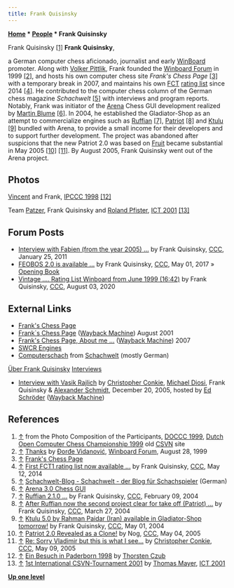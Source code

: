 ```yaml
---
title: Frank Quisinsky
---
```

**[Home](Home "Home") * [People](People "People") * Frank Quisinsky**

[](http://old.csvn.nl/pics/part.jpg) Frank Quisinsky <a id="cite-note-1" href="#cite-ref-1">[1]</a>
**Frank Quisinsky**,

a German computer chess aficionado, journalist and early [WinBoard](WinBoard "WinBoard") promoter. Along with [Volker Pittlik](index.php?title=Volker_Pittlik&action=edit&redlink=1 "Volker Pittlik (page does not exist)"), Frank founded the [Winboard Forum](Computer_Chess_Forums "Computer Chess Forums") in 1999 <a id="cite-note-2" href="#cite-ref-2">[2]</a>, and hosts his own computer chess site *Frank's Chess Page* <a id="cite-note-3" href="#cite-ref-3">[3]</a> with a temporary break in 2007, and maintains his own [FCT](FCT "FCT") [rating list](Engine_Rating_Lists "Engine Rating Lists") since 2014 <a id="cite-note-4" href="#cite-ref-4">[4]</a>. He contributed to the computer chess column of the German chess magazine *Schachwelt* <a id="cite-note-5" href="#cite-ref-5">[5]</a> with interviews and program reports. Notably, Frank was initiator of the [Arena](Arena "Arena") Chess GUI development realized by [Martin Blume](Martin_Blume "Martin Blume") <a id="cite-note-6" href="#cite-ref-6">[6]</a>. In 2004, he established the Gladiator-Shop as an attempt to commercialize engines such as [Ruffian](Ruffian "Ruffian") <a id="cite-note-7" href="#cite-ref-7">[7]</a>, [Patriot](Patriot "Patriot") <a id="cite-note-8" href="#cite-ref-8">[8]</a> and [Ktulu](Ktulu "Ktulu") <a id="cite-note-9" href="#cite-ref-9">[9]</a> bundled with Arena, to provide a small income for their developers and to support further development. The project was abandoned after suspicions that the new Patriot 2.0 was based on [Fruit](Fruit "Fruit") became substantial in May 2005 <a id="cite-note-10" href="#cite-ref-10">[10]</a> <a id="cite-note-11" href="#cite-ref-11">[11]</a>. By August 2005, Frank Quisinsky went out of the Arena project.

## Photos

[](http://www.thorstenczub.de/Paderborn.html)
[Vincent](Vincent_Diepeveen "Vincent Diepeveen") and Frank, [IPCCC 1998](IPCCC_1998 "IPCCC 1998") <a id="cite-note-12" href="#cite-ref-12">[12]</a>

[](http://www.quarkchess.de/csvn2001/body_index.html)
Team [Patzer](Patzer "Patzer"), Frank Quisinsky and [Roland Pfister](Roland_Pfister "Roland Pfister"), [ICT 2001](ICT_2001 "ICT 2001") <a id="cite-note-13" href="#cite-ref-13">[13]</a>

## Forum Posts

- [Interview with Fabien (from the year 2005) ...](http://www.talkchess.com/forum/viewtopic.php?t=37777) by Frank Quisinsky, [CCC](CCC "CCC"), January 25, 2011
- [FEOBOS 2.0 is available ...](http://www.talkchess.com/forum/viewtopic.php?t=63877) by Frank Quisinsky, [CCC](CCC "CCC"), May 01, 2017 » [Opening Book](Opening_Book "Opening Book")
- [Vintage .... Rating List Winboard from June 1999 (16:42)](http://www.talkchess.com/forum3/viewtopic.php?f=2&t=74669) by Frank Quisinsky, [CCC](CCC "CCC"), August 03, 2020

## External Links

- [Frank's Chess Page](https://www.amateurschach.de/)
- [Frank\`s Chess Page](http://web.archive.org/web/20010818021959/http://www.amateurschach.de/) ([Wayback Machine](https://en.wikipedia.org/wiki/Wayback_Machine)) August 2001
- [Frank's Chess Page, About me ...](http://web.archive.org/web/20070713232125/http://www.amateurschach.de/atl4/_about-me.htm) ([Wayback Machine](https://en.wikipedia.org/wiki/Wayback_Machine)) 2007
- [SWCR Engines](http://www.nk-qy.info/bericht-swcr-engines.htm)
- [Computerschach](http://www.schach-welt.de/schach/computerschach) from [Schachwelt](http://www.schach-welt.de/) (mostly German)

[Über Frank Quisinsky](http://www.schach-welt.de/schach/computerschach/ueber-frank-quisinsky)
[Interviews](http://www.schach-welt.de/schach/computerschach/interviews)

- [Interview with Vasik Rajlich](http://web.archive.org/web/20160316125302/http://www.top-5000.nl/int/rybka.htm) by [Christopher Conkie](index.php?title=Christopher_Conkie&action=edit&redlink=1 "Christopher Conkie (page does not exist)"), [Michael Diosi](index.php?title=Michael_Diosi&action=edit&redlink=1 "Michael Diosi (page does not exist)"), Frank Quisinsky & [Alexander Schmidt](index.php?title=Alexander_Schmidt&action=edit&redlink=1 "Alexander Schmidt (page does not exist)"), December 20, 2005, hosted by [Ed Schröder](Ed_Schroder "Ed Schroder") ([Wayback Machine](https://en.wikipedia.org/wiki/Wayback_Machine))

## References

1. <a id="cite-ref-1" href="#cite-note-1">↑</a> from the Photo Composition of the Participants, [DOCCC 1999](DOCCC_1999 "DOCCC 1999"), [Dutch Open Computer Chess Championship 1999](http://old.csvn.nl/docc99.html) old [CSVN](CSVN "CSVN") site
1. <a id="cite-ref-2" href="#cite-note-2">↑</a> [Thanks](http://www.open-aurec.com/wbforum/viewtopic.php?f=18&t=30267) by [Đorđe Vidanović](%C4%90or%C4%91e_Vidanovi%C4%87 "Đorđe Vidanović"), [Winboard Forum](Computer_Chess_Forums "Computer Chess Forums"), August 28, 1999
1. <a id="cite-ref-3" href="#cite-note-3">↑</a> [Frank's Chess Page](https://www.amateurschach.de/)
1. <a id="cite-ref-4" href="#cite-note-4">↑</a> [First FCT1 rating list now available ...](http://www.talkchess.com/forum/viewtopic.php?t=52292) by Frank Quisinsky, [CCC](CCC "CCC"), May 12, 2014
1. <a id="cite-ref-5" href="#cite-note-5">↑</a> [Schachwelt-Blog - Schachwelt - der Blog für Schachspieler](http://www.schach-welt.de/index.php) (German)
1. <a id="cite-ref-6" href="#cite-note-6">↑</a> [Arena 3.0 Chess GUI](http://www.playwitharena.com/)
1. <a id="cite-ref-7" href="#cite-note-7">↑</a> [Ruffian 2.1.0 ...](https://www.stmintz.com/ccc/index.php?id=348116) by Frank Quisinsky, [CCC](CCC "CCC"), February 09, 2004
1. <a id="cite-ref-8" href="#cite-note-8">↑</a> [After Ruffian now the second project clear for take off (Patriot) ...](https://www.stmintz.com/ccc/index.php?id=356900) by Frank Quisinsky, [CCC](CCC "CCC"), March 27, 2004
1. <a id="cite-ref-9" href="#cite-note-9">↑</a> [Ktulu 5.0 by Rahman Paidar (Iran) available in Gladiator-Shop tomorrow!](https://www.stmintz.com/ccc/index.php?id=362816) by Frank Quisinsky, [CCC](CCC "CCC"), May 01, 2004
1. <a id="cite-ref-10" href="#cite-note-10">↑</a> [Patriot 2.0 Revealed as a Clone!](https://www.stmintz.com/ccc/index.php?id=424288) by Nog, [CCC](CCC "CCC"), May 04, 2005
1. <a id="cite-ref-11" href="#cite-note-11">↑</a> [Re: Sorry Vladimir but this is what I see...](https://www.stmintz.com/ccc/index.php?id=425107) by [Christopher Conkie](index.php?title=Christopher_Conkie&action=edit&redlink=1 "Christopher Conkie (page does not exist)"), [CCC](CCC "CCC"), May 09, 2005
1. <a id="cite-ref-12" href="#cite-note-12">↑</a> [Ein Besuch in Paderborn 1998](http://www.thorstenczub.de/Paderborn.html) by [Thorsten Czub](Thorsten_Czub "Thorsten Czub")
1. <a id="cite-ref-13" href="#cite-note-13">↑</a> [1st International CSVN-Tournament 2001](http://www.quarkchess.de/csvn2001/body_index.html) by [Thomas Mayer](Thomas_Mayer "Thomas Mayer"), [ICT 2001](ICT_2001 "ICT 2001")

**[Up one level](People "People")**

